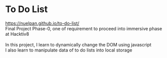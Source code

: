 # To Do List
https://nuelpan.github.io/to-do-list/<br/>
Final Project Phase-0, one of requirement to proceed into immersive phase at Hacktiv8<br/>
<br/>
In this project, I learn to dynamically change the DOM using javascript<br/>
I also learn to manipulate data of to do lists into local storage
